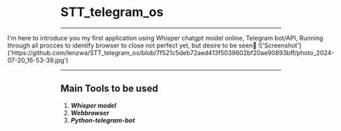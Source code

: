 # STT_telegram_os
<hr>
<div style="display:flex;justify-content:center;">
  I'm here to introduce you my first application using Whisper chatgpt model online, Telegram bot/API, Running through all procces to identify browser to close not perfect yet, but desire to be seen👀
  !['Screenshot']('https://github.com/lenzwa/STT_telegram_os/blob/7f521c5deb72aed413f5039602bf20ae90893bff/photo_2024-07-20_16-53-39.jpg')
</div>
<hr>

<div>
<h2>Main Tools to be used</h2>
  
  1. _**Whisper model**_
  2. _**Webbrowser**_
  3. _**Python-telegram-bot**_
</div>
